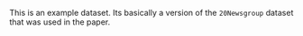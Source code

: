 This is an example dataset. Its basically a version of the `20Newsgroup` dataset
that was used in the paper.
